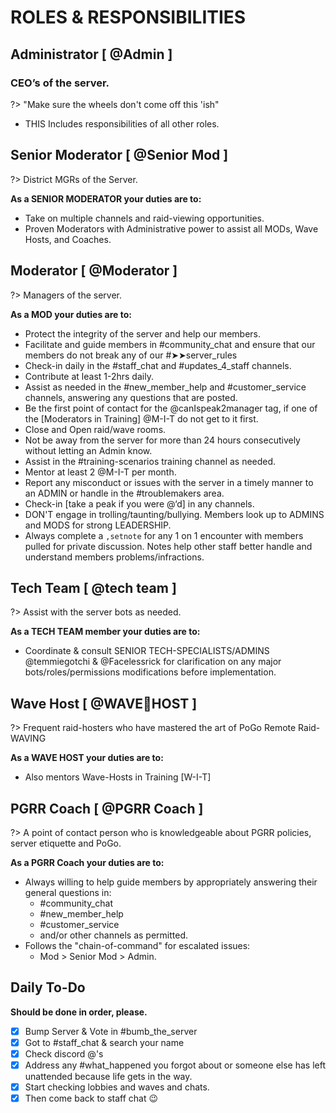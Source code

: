 # ROLES & RESPONSIBILITIES

## Administrator [ <span class="text-lime">@Admin</span> ]
### CEO’s of the server.

?> "Make sure the wheels don't come off this 'ish"

- THIS Includes responsibilities of all other roles.

## Senior Moderator [ <span class="text-purple">@Senior Mod</span> ]
?> District MGRs of the Server.

**As a SENIOR MODERATOR your duties are to:**
- Take on multiple channels and raid-viewing opportunities. 
- Proven Moderators with Administrative power to assist all MODs, Wave Hosts, and Coaches.

## Moderator [ <span class="text-pink">@Moderator</span> ]
?> Managers of the server.

**As a MOD your duties are to:**

-  Protect the integrity of the server and help our members.
- Facilitate and guide members in <span class="text-blue">#community_chat</span> and ensure that our members do not break any of our <span class="text-blue">#➤➤server_rules</span>
- Check-in daily in the <span class="text-blue">#staff_chat</span> and #updates_4_staff channels.
- Contribute at least 1-2hrs daily.
- Assist as needed in the <span class="text-blue">#new_member_help</span> and <span class="text-blue">#customer_service</span> channels, answering any questions that are posted. 
- Be the first point of contact for the <span class="text-green">@canIspeak2manager</span> tag, if one of the [Moderators in Training] <span class="text-red">@M-I-T</span> do not get to it first.
- Close and Open raid/wave rooms.
- Not be away from the server for more than 24 hours consecutively without letting an Admin know.
- Assist in the <span class="text-blue">#training-scenarios</span> training channel as needed.
- Mentor at least 2  <span class="text-red">@M-I-T</span> per month.
- Report any misconduct or issues with the server in a timely manner to an ADMIN or handle in the <span class="text-blue">#troublemakers</span> area.
- Check-in [take a peak if you were @‘d] in any channels.
- DON'T engage in trolling/taunting/bullying. Members look up to ADMINS and MODS for strong LEADERSHIP.
- Always complete a `,setnote` for any 1 on 1 encounter with members pulled for private discussion. Notes help other staff better handle and understand  members problems/infractions.

## Tech Team [ <span class="text-orange">@tech team</span> ]

?> Assist with the server bots as needed.

**As a TECH TEAM member your duties are to:**

- Coordinate & consult SENIOR TECH-SPECIALISTS/ADMINS <span class="text-lime">@temmiegotchi</span> & <span class="text-lime">@Facelessrick</span> for clarification on any major bots/roles/permissions modifications before implementation.

## Wave Host [ <span class="text-wave-host">@WAVE🌊HOST</span> ]
?> Frequent raid-hosters who have mastered the art of PoGo Remote Raid-WAVING

**As a WAVE HOST your duties are to:**
- Also mentors Wave-Hosts in Training [W-I-T]

## PGRR Coach [ <span class="text-coach">@PGRR Coach</span> ]

?> A point of contact person who is knowledgeable about PGRR policies, server etiquette and PoGo. 

**As a PGRR Coach your duties are to:**

- Always willing to help guide members by appropriately answering their general questions in:
	- <span class="text-channel">#community_chat</span>
	- <span class="text-channel">#new_member_help</span>
	- <span class="text-channel">#customer_service</span>
	- and/or other channels as permitted. 
- Follows the "chain-of-command" for escalated issues:
	- Mod > Senior Mod > Admin.


## Daily To-Do

**Should be done in order, please.**

- [x] Bump Server & Vote in <span class="text-channel">#bumb_the_server</span>
- [x] Got to <span class="text-channel">#staff_chat</span> & search your name
- [x] Check discord @'s
- [x] Address any <span class="text-channel">#what_happened</span> you forgot about or someone else has left unattended because life gets in the way.
- [x] Start checking lobbies and waves and chats.
- [x] Then come back to staff chat :wink: